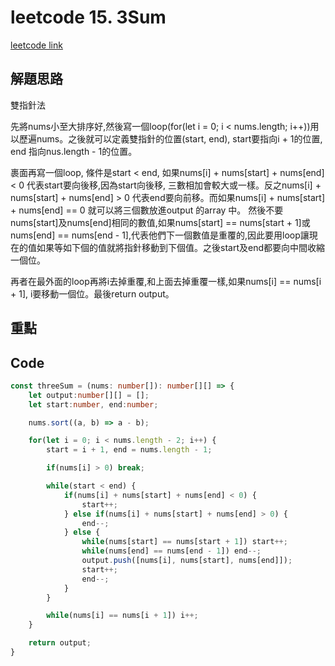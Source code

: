 # leetcode 15. 3Sum

[leetcode link](https://leetcode.com/problems/3sum/)

## 解題思路

雙指針法

先將nums小至大排序好,然後寫一個loop(for(let i = 0; i < nums.length; i++))用以歷遍nums。之後就可以定義雙指針的位置(start, end), start要指向i + 1的位置, end 指向nus.length - 1的位置。

裹面再寫一個loop, 條件是start < end, 如果nums[i] + nums[start] + nums[end] < 0 代表start要向後移,因為start向後移, 三數相加會較大或一樣。反之nums[i] + nums[start] + nums[end] > 0 代表end要向前移。而如果nums[i] + nums[start] + nums[end] == 0 就可以將三個數放進output 的array 中。
然後不要nums[start]及nums[end]相同的數值,如果nums[start] == nums[start + 1]或nums[end] == nums[end - 1],代表他們下一個數值是重覆的,因此要用loop讓現在的值如果等如下個的值就將指針移動到下個值。之後start及end都要向中間收縮一個位。

再者在最外面的loop再將i去掉重覆,和上面去掉重覆一樣,如果nums[i] == nums[i + 1], i要移動一個位。最後return output。

## 重點

## Code

```typescript
const threeSum = (nums: number[]): number[][] => {
    let output:number[][] = [];
    let start:number, end:number;

    nums.sort((a, b) => a - b);

    for(let i = 0; i < nums.length - 2; i++) {
        start = i + 1, end = nums.length - 1;

        if(nums[i] > 0) break;

        while(start < end) {
            if(nums[i] + nums[start] + nums[end] < 0) {
                start++;
            } else if(nums[i] + nums[start] + nums[end] > 0) {
                end--;
            } else {
                while(nums[start] == nums[start + 1]) start++;
                while(nums[end] == nums[end - 1]) end--;
                output.push([nums[i], nums[start], nums[end]]);
                start++;
                end--;
            }   
        }

        while(nums[i] == nums[i + 1]) i++;    
    }

    return output;
}
```
